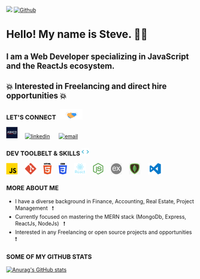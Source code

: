 
![](https://visitor-badge.laobi.icu/badge?page_id=stevenabaco.atevenabaco)&nbsp;[![Github](https://img.shields.io/github/followers/Stevenabaco?label=Follow&style=social)](https://github.com/Stevenabaco)
# Hello! My name is Steve. 👋🏻
## I am a Web Developer specializing in JavaScript and the ReactJs ecosystem. 
## 💥 Interested in Freelancing and direct hire opportunities 💥

### LET'S CONNECT &nbsp; <img src="handshake.gif" alt="handshake" width="60">

<a href="https://www.stevenabaco.dev" target="_blank" rel="noopener noreferrer"> <img src="abaco-logo.png" alt="Steven Abaco Logo" height="30" style="margin: 10"></a>&nbsp;&nbsp;&nbsp;&nbsp; 
<a href="https://www.linkedin.com/in/stevenabaco/" target="_blank" rel="noopener noreferrer"> <img src="https://image.flaticon.com/icons/png/128/174/174857.png" alt="linkedin" height="30" style="margin: 10"></a>&nbsp;&nbsp;&nbsp;&nbsp;&nbsp;
<a href="mailto:stevenabaco@gmail.com"> <img src="https://t3.ftcdn.net/jpg/02/73/74/34/240_F_273743445_8NsO173YKt3qKssAjPPGDLj4TcUlBsNA.jpg" alt="email" height="30" style="margin: 10, display: inline-block"></a>&nbsp;&nbsp;&nbsp;&nbsp;&nbsp;

###  DEV TOOLBELT & SKILLS <img src="skills.gif" width="20">

<a href="https://www.javascript.com/" target="_blank" rel="noopener noreferrer"> <img src="js6.svg" alt="Javascript Logo" height="30"></a>&nbsp;&nbsp;&nbsp;&nbsp;
<a href="https://git-scm.com/" target="_blank" rel="noopener noreferrer"> <img src="git-logo.png" alt="Git Logo" height="30"></a>&nbsp;&nbsp;&nbsp;&nbsp;
<a href="https://en.wikipedia.org/wiki/HTML" target="_blank" rel="noopener noreferrer"> <img src="html5.png" alt="HTML Logo" height="30"></a>&nbsp;&nbsp;&nbsp;&nbsp;
<a href="https://en.wikipedia.org/wiki/CSS" target="_blank" rel="noopener noreferrer"> <img src="css3.png" alt="CSS Logo" height="30"></a>&nbsp;&nbsp;&nbsp;&nbsp;
<a href="https://www.reactjs.org/" target="_blank" rel="noopener noreferrer"> <img src="react_logo.png" alt="ReactJs Logo" height="30"></a>&nbsp;&nbsp;&nbsp;&nbsp;
<a href="https://nodejs.org/en//" target="_blank" rel="noopener noreferrer"> <img src="node.png" alt="NodeJs Logo" height="30"></a>&nbsp;&nbsp;&nbsp;&nbsp;
<a href="https://www.expressjs.com/" target="_blank" rel="noopener noreferrer"> <img src="express-logo.jpeg" alt="Express Logo" height="30"></a>&nbsp;&nbsp;&nbsp;&nbsp;
<a href="https://www.mongodb.com/" target="_blank" rel="noopener noreferrer"> <img src="mongo-logo.png" alt="MongoDb Logo" height="30"></a>&nbsp;&nbsp;&nbsp;&nbsp;
<a href="https://code.visualstudio.com/" target="_blank" rel="noopener noreferrer"> <img src="vs-code-logo.png" alt="VsCode Logo" height="30"></a>&nbsp;&nbsp;&nbsp;&nbsp;

### MORE ABOUT ME 
- I have a diverse background in Finance, Accounting, Real Estate, Project Management &nbsp; ❗
- Currently focused on mastering the MERN stack (MongoDb, Express, ReactJs, NodeJs) &nbsp; ❗
- Interested in any Freelancing or open source projects and opportunities &nbsp; ❗

### SOME OF MY GITHUB STATS

[![Anurag's GitHub stats](https://github-readme-stats.vercel.app/api?username=stevenabaco)](https://github.com/stevenabaco/github-readme-stats)
